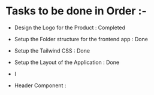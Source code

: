 # Tasks to be done in Order :-

- Design the Logo for the Product : Completed
- Setup the Folder structure for the frontend app : Done
- Setup the Tailwind CSS : Done
- Setup the Layout of the Application : Done
- I

- Header Component :
